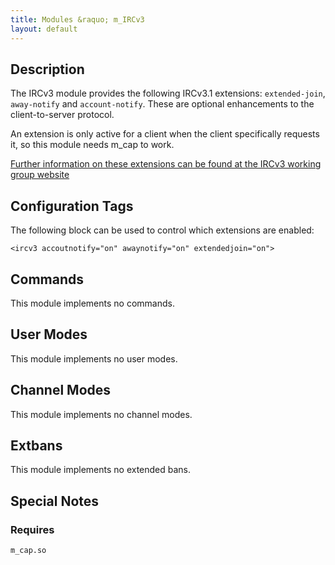 ```yaml
---
title: Modules &raquo; m_IRCv3
layout: default
---
```


## Description

The IRCv3 module provides the following IRCv3.1 extensions:
  `extended-join`, `away-notify` and `account-notify`.
These are optional enhancements to the client-to-server protocol. 

An extension is only active for a client when the client specifically requests it, so this module needs m_cap to work.
 
[Further information on these extensions can be found at the IRCv3 working group website](http://ircv3.atheme.org/)

## Configuration Tags

The following block can be used to control which extensions are enabled:

`<ircv3 accoutnotify="on" awaynotify="on" extendedjoin="on">`

## Commands

This module implements no commands.

## User Modes

This module implements no user modes.

## Channel Modes

This module implements no channel modes.

## Extbans

This module implements no extended bans.

## Special Notes

### Requires

`m_cap.so`
